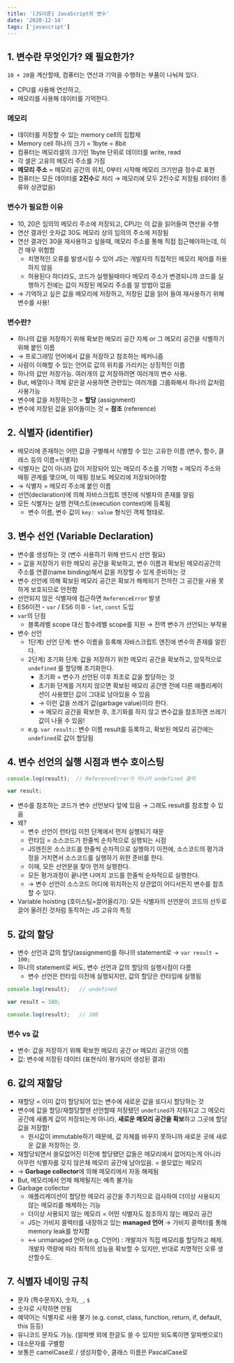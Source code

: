 ```yaml
---
title: '[JS이론] JavaScript의 변수'
date: '2020-12-14'
tags: ['javascript']
---
```


## 1. 변수란 무엇인가? 왜 필요한가?

`10 + 20`을 계산할때, 컴퓨터는 연산과 기억을 수행하는 부품이 나눠져 있다.

- CPU를 사용해 연산하고,
- 메모리를 사용해 데이터를 기억한다.

### 메모리

- 데이터를 저장할 수 있는 memory cell의 집합체
- Memory cell 하나의 크기 = 1byte = 8bit
- 컴퓨터는 메모리셀의 크기인 1byte 단위로 데이터를 write, read
- 각 셀은 고유의 메모리 주소를 가짐
- **메모리 주소** = 메모리 공간의 위치, 0부터 시작해 메모리 크기만큼 정수로 표현
- 컴퓨터는 모든 데이터를 **2진수**로 처리 → 메모리에 모두 2진수로 저장됨 (데이터 종류와 상관없음)

### 변수가 필요한 이유

- 10, 20은 임의의 메모리 주소에 저장되고, CPU는 이 값을 읽어들여 연산을 수행
- 연산 결과인 숫자값 30도 메모리 상의 임의의 주소에 저장됨
- 연산 결과인 30을 재사용하고 싶을때, 메모리 주소를 통해 직접 접근해야하는데, 이건 매우 위험함
  - 치명적인 오류를 발생시킬 수 있어 JS는 개발자의 직접적인 메모리 제어를 허용하지 않음
  - 허용된다 하더라도, 코드가 실행될때마다 메모리 주소가 변경되니까 코드를 실행하기 전에는 값이 저장된 메모리 주소를 알 방법이 없음
- → 기억하고 싶은 값을 메모리에 저장하고, <span>저장된 값을 읽어 들여 재사용</span>하기 위해 변수를 사용!

### 변수란?

- 하나의 값을 저장하기 위해 확보한 메모리 공간 자체 or 그 메모리 공간을 식별하기 위해 붙인 이름
- → 프로그래밍 언어에서 값을 저장하고 참조하는 메커니즘
- 사람이 이해할 수 있는 언어로 <span>값의 위치를 가리키는 상징적인 이름</span>
- 하나의 값만 저장가능. 여러개의 값 저장하려면 여러개의 변수 사용.
- But, 배열이나 객체 같은걸 사용하면 관련있는 여러개를 그룹화해서 하나의 값처럼 사용가능
- 변수에 값을 저장하는것 = **할당** (assignment)
- 변수에 저장된 값을 읽어들이는 것 = **참조** (reference)

## 2. 식별자 (identifier)

- 메모리에 존재하는 어떤 값을 구별해서 식별할 수 있는 고유한 이름 (변수, 함수, 클래스 등의 이름=식별자)
- 식별자는 값이 아니라 값이 저장되어 있는 메모리 주소를 기억함 = 메모리 주소와 매핑 관계를 맺으며, 이 매핑 정보도 메모리에 저장되어야함
- → 식별자 = 메모리 주소에 붙인 이름
- 선언(declaration)에 의해 자바스크립트 엔진에 식별자의 존재를 알림
- 모든 식별자는 실행 컨텍스트(execution context)에 등록됨
  - 변수 이름, 변수 값이 `key: value` 형식인 객체 형태로.

## 3. 변수 선언 (Variable Declaration)

- 변수를 생성하는 것 (변수 사용하기 위해 반드시 선언 필요)
- = 값을 저장하기 위한 메모리 공간을 확보하고, 변수 이름과 확보된 메모리공간의 주소를 연결(name binding)해서 값을 저장할 수 있게 준비하는 것
- 변수 선언에 의해 확보된 메모리 공간은 확보가 해제되기 전까진 그 공간을 사용 못하게 보호되므로 안전함
- 선언되지 않은 식별자에 접근하면 `ReferenceError` 발생
- ES6이전 - `var` / ES6 이후 - `let`, `const` 도입
- `var`의 단점
  - 블록레벨 scope 대신 함수레벨 scope를 지원 → 전역 변수가 선언되는 부작용
- 변수 선언
  - 1단계) <span>선언 단계</span>: 변수 이름을 등록해 자바스크립트 엔진에 변수의 존재를 알린다.
  - 2단계) <span>초기화 단계</span>: 값을 저장하기 위한 메모리 공간을 확보하고, 암묵적으로 `undefined` 를 할당해 초기화한다.
      - 초기화 = 변수가 선언된 이후 최초로 값을 할당하는 것
      - 초기화 단계를 거치지 않으면 확보된 메모리 공간엔 전에 다른 애플리케이션이 사용했던 값이 그대로 남아있을 수 있음
      - → 이런 값을 쓰레기 값(garbage value)이라 한다.
      - → 메모리 공간을 확보한 후, 초기화를 하지 않고 변수값을 참조하면 쓰레기값이 나올 수 있음!
  - e.g. `var result;`: 변수 이름 result를 등록하고, 확보된 메모리 공간에는 `undefined`로 값이 할당됨

## 4. 변수 선언의 실행 시점과 변수 호이스팅

```js
console.log(result);  // ReferenceError가 아니라 undefined 출력

var result;
```

- 변수를 참조하는 코드가 변수 선언보다 앞에 있음 → 그래도 result를 참조할 수 있음
- 왜?
  - 변수 선언이 런타임 이전 단계에서 먼저 실행되기 때문
  - 런타임 = 소스코드가 한줄씩 순차적으로 실행되는 시점
  - JS엔진은 소스코드를 한줄씩 순차적으로 실행하기 이전에, 소스코드의 평가과정을 거치면서 소스코드를 실행하기 위한 준비를 한다.
  - 이때, 모든 선언문을 찾아 먼저 실행한다.
  - 모든 평가과정이 끝나면 나머지 코드를 한줄씩 순차적으로 실행한다.
  - → 변수 선언이 소스코드 어디에 위치하는지 상관없이 어디서든지 변수를 참조할 수 있다.
- <span>Variable hoisting</span> (호이스팅=끌어올리기): 모든 식별자의 선언문이 코드의 선두로 끌어 올려진 것처럼 동작하는 JS 고유의 특징

## 5. 값의 할당

- 변수 선언과 값의 할당(assignment)를 하나의 statement로 → `var result = 100;`
- 하나의 statement로 써도, 변수 선언과 값의 할당의 실행시점이 다름
  - 변수 선언은 런타임 이전에 실행되지만, 값의 할당은 런타임에 실행됨

```js
console.log(result);   // undefined

var result = 100;

console.log(result);   // 100
```

### 변수 vs 값

- 변수: 값을 저장하기 위해 확보한 메모리 공간 or 메모리 공간의 이름
- 값: 변수에 저장된 데이터 (표현식이 평가되어 생성된 결과)

## 6. 값의 재할당

- 재할당 = 이미 값이 할당되어 있는 변수에 새로운 값을 또다시 할당하는 것
- 변수에 값을 할당/재할당할땐 선언할때 저장됐던 `undefined`가 지워지고 그 메모리공간에 새롭게 값이 저장되는게 아니라, **새로운 메모리 공간을 확보**하고 그곳에 할당 값을 저장함!
  - 원시값이 immutable하기 때문에, 값 자체를 바꾸지 못하니까 새로운 곳에 새로운 값을 저장하는 것.
- 재할당되면서 쓸모없어진 이전에 할당됐던 값들은 메모리에서 없어지는게 아니라 아무런 식별자를 갖지 않은채 메모리 공간에 남아있음. = 쓸모없는 메모리
- → **Garbage collector**에 의해 메모리에서 자동 해제됨
- But, 메모리에서 언제 해제될지는 예측 불가능
- <span>Garbage collector</span>
  - 애플리케이션이 할당한 메모리 공간을 주기적으로 검사하여 더이상 사용되지 않는 메모리를 해제하는 기능
  - 더이상 사용되지 않는 메모리 = 어떤 식별자도 참조하지 않는 메모리 공간
  - JS는 가비지 콜렉터를 내장하고 있는 **managed 언어** → 가비지 콜렉터를 통해 memory leak를 방지함
  - ↔ unmanaged 언어 (e.g. C언어) : 개발자가 직접 메모리를 할당하고 해제. 개발자 역량에 따라 최적의 성능을 확보할 수 있지만, 반대로 치명적인 오류 생산할수도.

## 7. 식별자 네이밍 규칙

- 문자 (특수문자X), 숫자, `_`, `$`
- 숫자로 시작하면 안됨
- 예약어는 식별자로 사용 불가 (e.g. const, class, function, return, if, default, this 등등)
- 유니코드 문자도 가능. (알파벳 외에 한글도 쓸 수 있지만 되도록이면 알파벳으로!)
- 대소문자를 구별함
- 보통은 <span>camelCase</span>로 / 생성자함수, 클래스 이름은 PascalCase로